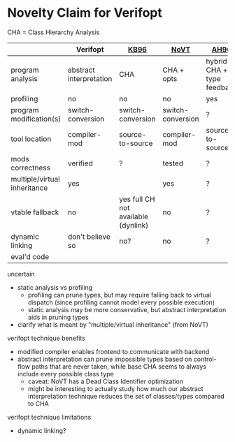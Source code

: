 # Novelty Claim for Verifopt

CHA = Class Hierarchy Analysis

|     | Verifopt | [KB96](https://dl.acm.org/doi/pdf/10.1145/331119.331419) | [NoVT](https://ieeexplore.ieee.org/document/9581255) | [AH96](https://link.springer.com/chapter/10.1007/BFb0053060) |
| --- | -------- | ---- | ---- | ---- |
| program analysis | abstract interpretation | CHA | CHA + opts | hybrid: CHA + type feedback |
| profiling | no | no | no | yes |
| program modification(s) | switch-conversion | switch-conversion | switch-conversion | ? |
| tool location | compiler-mod | source-to-source | compiler-mod | source-to-source |
| mods correctness | verified | ? | tested | ? |
| multiple/virtual inheritance | yes | | yes | ? |
| vtable fallback | no | yes full CH not available (dynlink) | no | ? |
| dynamic linking | don't believe so | no? | no | ? |
| eval'd code | | | | |

uncertain
- static analysis vs profiling
    - profiling can prune types, but may require falling back to virtual
      dispatch (since profiling cannot model every possible execution)
    - static analysis may be more conservative, but abstract interpretation aids
      in pruning types
- clarify what is meant by "multiple/virtual inheritance" (from NoVT)

verifopt technique benefits
- modified compiler enables frontend to communicate with backend
- abstract interpretation can prune impossible types based on control-flow paths
  that are never taken, while base CHA seems to always include every possible class
  type
    - caveat: NoVT has a Dead Class Identifier optimization
    - might be interesting to actually study how much our abstract
      interpretation technique reduces the set of classes/types compared to CHA

verifopt technique limitations
- dynamic linking?
